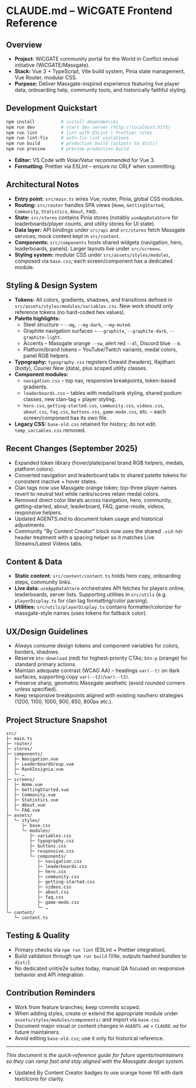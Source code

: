 # CLAUDE.md – WiCGATE Frontend Reference

## Overview
- **Project:** WiCGATE community portal for the World in Conflict revival initiative (WiCGATE/Massgate).
- **Stack:** Vue 3 + TypeScript, Vite build system, Pinia state management, Vue Router, modular CSS.
- **Purpose:** Deliver Massgate-inspired experience featuring live player data, onboarding help, community tools, and historically faithful styling.

## Development Quickstart
```bash
npm install          # install dependencies
npm run dev          # start dev server (http://localhost:5175)
npm run lint         # lint with ESLint + Prettier rules
npm run lint:fix     # auto-fix lint violations
npm run build        # production build (outputs to dist/)
npm run preview      # preview production build
```
- **Editor:** VS Code with Volar/Vetur recommended for Vue 3.
- **Formatting:** Prettier via ESLint – ensure no CRLF when committing.

## Architectural Notes
- **Entry point:** `src/main.ts` wires Vue, router, Pinia, global CSS modules.
- **Routing:** `src/router` handles SPA views (`Home`, `GettingStarted`, `Community`, `Statistics`, `About`, `FAQ`).
- **State:** `src/stores` contains Pinia stores (notably `useAppDataStore` for leaderboards/player counts, and utility stores for UI state).
- **Data layer:** API bindings under `src/api` and `src/stores` fetch Massgate services; mock content kept in `src/content`.
- **Components:** `src/components` hosts shared widgets (navigation, hero, leaderboards, panels). Larger layouts live under `src/screens`.
- **Styling system:** modular CSS under `src/assets/styles/modules`, composed via `base.css`; each screen/component has a dedicated module.

## Styling & Design System
- **Tokens:** All colors, gradients, shadows, and transitions defined in `src/assets/styles/modules/variables.css`. New work should *only* reference tokens (no hard-coded hex values).
- **Palette highlights:**
  - Steel structure – `--mg`, `--mg-dark`, `--mg-muted`.
  - Graphite navigation surfaces – `--graphite`, `--graphite-dark`, `--graphite-light`.
  - Accents – Massgate orange `--sw`, alert red `--dl`, Discord blue `--d`.
  - Platform/brand tokens – YouTube/Twitch variants, medal colors, panel RGB helpers.
- **Typography:** `typography.css` registers Oswald (headers), Rajdhani (body), Courier New (data), plus scoped utility classes.
- **Component modules:**
  - `navigation.css` – top nav, responsive breakpoints, token-based gradients.
  - `leaderboards.css` – tables with medal/rank styling, shared podium classes, new clan-tag + player styling.
  - `hero.css`, `getting-started.css`, `community.css`, `videos.css`, `about.css`, `faq.css`, `buttons.css`, `game-mode.css`, etc. – each screen/component has its own file.
- **Legacy CSS:** `base-old.css` retained for history; do not edit. `temp_variables.css` removed.

## Recent Changes (September 2025)
- Expanded token library (hover/plate/panel brand RGB helpers, medals, platform colors).
- Converted navigation and leaderboard tabs to shared palette tokens for consistent inactive + hover states.
- Clan tags now use Massgate orange token; top-three player names revert to neutral text while ranks/scores retain medal colors.
- Removed direct color literals across navigation, hero, community, getting-started, about, leaderboard, FAQ, game-mode, videos, responsive helpers.
- Updated AGENTS.md to document token usage and historical adjustments.
- Community "By Content Creator" block now uses the shared `.vid-hdr` header treatment with a spacing helper so it matches Live Streams/Latest Videos tabs.

## Content & Data
- **Static content:** `src/content/content.ts` holds hero copy, onboarding steps, community links.
- **Live data:** `useAppDataStore` orchestrates API fetches for players online, leaderboards, server lists. Supporting utilities in `src/utils` (e.g. `playerDisplay.ts` for clan tag formatting/color parsing).
- **Utilities:** `src/utils/playerDisplay.ts` contains formatter/colorizer for massgate-style names (uses tokens for fallback color).

## UX/Design Guidelines
- Always consume design tokens and component variables for colors, borders, shadows.
- Reserve `btn-download` (red) for highest-priority CTAs; `btn-p` (orange) for standard primary actions.
- Maintain adequate contrast (WCAG AA) – headings `var(--t)` on dark surfaces, supporting copy `var(--t2)`/`var(--t3)`.
- Preserve sharp, geometric Massgate aesthetic (avoid rounded corners unless specified).
- Keep responsive breakpoints aligned with existing nav/hero strategies (1200, 1100, 1000, 900, 850, 800px etc.).

## Project Structure Snapshot
```
src/
├─ main.ts
├─ router/
├─ stores/
├─ components/
│  ├─ Navigation.vue
│  ├─ LeaderboardGroup.vue
│  ├─ RankInsignia.vue
│  └─ …
├─ screens/
│  ├─ Home.vue
│  ├─ GettingStarted.vue
│  ├─ Community.vue
│  ├─ Statistics.vue
│  ├─ About.vue
│  └─ FAQ.vue
├─ assets/
│  └─ styles/
│     ├─ base.css
│     └─ modules/
│        ├─ variables.css
│        ├─ typography.css
│        ├─ buttons.css
│        ├─ responsive.css
│        └─ components/
│           ├─ navigation.css
│           ├─ leaderboards.css
│           ├─ hero.css
│           ├─ community.css
│           ├─ getting-started.css
│           ├─ videos.css
│           ├─ about.css
│           ├─ faq.css
│           ├─ game-mode.css
│           └─ …
└─ content/
   └─ content.ts
```

## Testing & Quality
- Primary checks via `npm run lint` (ESLint + Prettier integration).
- Build validation through `npm run build` (Vite, outputs hashed bundles to `dist/`).
- No dedicated unit/e2e suites today; manual QA focused on responsive behavior and API integration.

## Contribution Reminders
- Work from feature branches; keep commits scoped.
- When adding styles, create or extend the appropriate module under `assets/styles/modules/components/` and import via `base.css`.
- Document major visual or content changes in `AGENTS.md` + `CLAUDE.md` for future maintainers.
- Avoid editing `base-old.css`; use it only for historical reference.

---
*This document is the quick-reference guide for future agents/maintainers so they can ramp fast and stay aligned with the Massgate design system.*

- Updated By Content Creator badges to use orange hover fill with dark text/icons for clarity.
